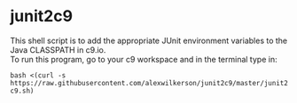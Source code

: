 # junit2c9
This shell script is to add the appropriate JUnit environment variables to the Java CLASSPATH in c9.io.  
To run this program, go to your c9 workspace and in the terminal type in:

`bash <(curl -s https://raw.githubusercontent.com/alexwilkerson/junit2c9/master/junit2c9.sh)`
